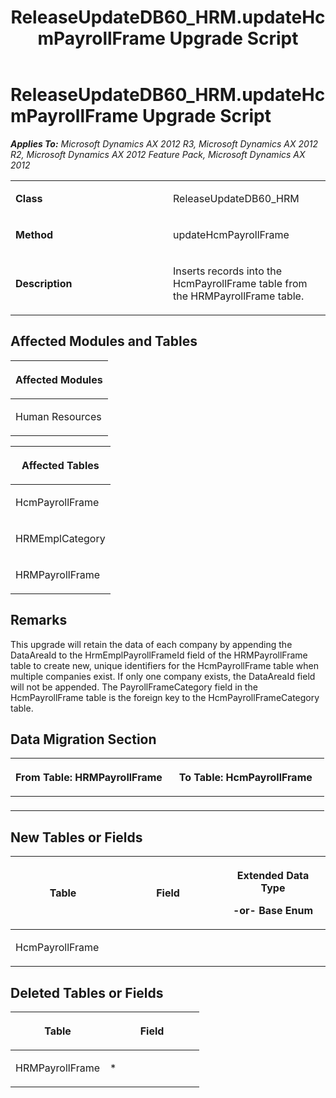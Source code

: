 ﻿---
title: ReleaseUpdateDB60_HRM.updateHcmPayrollFrame Upgrade Script
TOCTitle: ReleaseUpdateDB60_HRM.updateHcmPayrollFrame Upgrade Script
ms:assetid: 9cc58385-ad1f-2123-ac4d-61c43a36b923
ms:mtpsurl: https://msdn.microsoft.com/en-us/library/JJ686349(v=AX.60)
ms:contentKeyID: 49710051
ms.date: 05/18/2015
mtps_version: v=AX.60
---

# ReleaseUpdateDB60\_HRM.updateHcmPayrollFrame Upgrade Script 


_**Applies To:** Microsoft Dynamics AX 2012 R3, Microsoft Dynamics AX 2012 R2, Microsoft Dynamics AX 2012 Feature Pack, Microsoft Dynamics AX 2012_

<table>
<colgroup>
<col style="width: 50%" />
<col style="width: 50%" />
</colgroup>
<tbody>
<tr class="odd">
<td><p><strong>Class</strong></p></td>
<td><p>ReleaseUpdateDB60_HRM</p></td>
</tr>
<tr class="even">
<td><p><strong>Method</strong></p></td>
<td><p>updateHcmPayrollFrame</p></td>
</tr>
<tr class="odd">
<td><p><strong>Description</strong></p></td>
<td><p>Inserts records into the HcmPayrollFrame table from the HRMPayrollFrame table.</p></td>
</tr>
</tbody>
</table>


## Affected Modules and Tables

<table>
<colgroup>
<col style="width: 100%" />
</colgroup>
<thead>
<tr class="header">
<th><p>Affected Modules</p></th>
</tr>
</thead>
<tbody>
<tr class="odd">
<td><p>Human Resources</p></td>
</tr>
</tbody>
</table>


<table>
<colgroup>
<col style="width: 100%" />
</colgroup>
<thead>
<tr class="header">
<th><p>Affected Tables</p></th>
</tr>
</thead>
<tbody>
<tr class="odd">
<td><p>HcmPayrollFrame</p></td>
</tr>
<tr class="even">
<td><p>HRMEmplCategory</p></td>
</tr>
<tr class="odd">
<td><p>HRMPayrollFrame</p></td>
</tr>
</tbody>
</table>


## Remarks

This upgrade will retain the data of each company by appending the DataAreaId to the HrmEmplPayrollFrameId field of the HRMPayrollFrame table to create new, unique identifiers for the HcmPayrollFrame table when multiple companies exist. If only one company exists, the DataAreaId field will not be appended. The PayrollFrameCategory field in the HcmPayrollFrame table is the foreign key to the HcmPayrollFrameCategory table.

## Data Migration Section

<table>
<colgroup>
<col style="width: 50%" />
<col style="width: 50%" />
</colgroup>
<thead>
<tr class="header">
<th><p>From Table: HRMPayrollFrame</p></th>
<th><p>To Table: HcmPayrollFrame</p></th>
</tr>
</thead>
<tbody>
<tr class="odd">
<td><p></p></td>
<td><p></p></td>
</tr>
</tbody>
</table>


## New Tables or Fields

<table>
<colgroup>
<col style="width: 33%" />
<col style="width: 33%" />
<col style="width: 33%" />
</colgroup>
<thead>
<tr class="header">
<th><p>Table</p></th>
<th><p>Field</p></th>
<th><p>Extended Data Type</p>
<p>-or- Base Enum</p></th>
</tr>
</thead>
<tbody>
<tr class="odd">
<td><p>HcmPayrollFrame</p></td>
<td><p></p></td>
<td><p></p></td>
</tr>
</tbody>
</table>


## Deleted Tables or Fields

<table>
<colgroup>
<col style="width: 50%" />
<col style="width: 50%" />
</colgroup>
<thead>
<tr class="header">
<th><p>Table</p></th>
<th><p>Field</p></th>
</tr>
</thead>
<tbody>
<tr class="odd">
<td><p>HRMPayrollFrame</p></td>
<td><p>*</p></td>
</tr>
</tbody>
</table>

  


